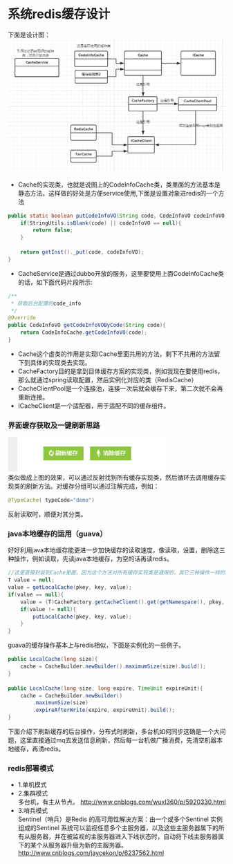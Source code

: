 # 系统redis缓存设计
下面是设计图：
![](https://raw.githubusercontent.com/tsmairc/CacheDesign/master/img/redis_uml.png)

* Cache的实现类，也就是说图上的CodeInfoCache类，类里面的方法基本是静态方法。这样做的好处是方便service使用,下面是设置对象进redis的一个方法
```java
public static boolean putCodeInfoVO(String code, CodeInfoVO codeInfoVO){
	if(StringUtils.isBlank(code) || codeInfoVO == null){
		return false;
	}

	return getInst()._put(code, codeInfoVO);
}
```

* CacheService是通过dubbo开放的服务，这里要使用上面CodeInfoCache类的话，如下面代码片段所示:
```java
/**
 * 获取后台配置的code_info
 */
@Override
public CodeInfoVO getCodeInfoVOByCode(String code){
	return CodeInfoCache.getCodeInfoVO(code);
}
```

* Cache这个虚类的作用是实现ICache里面共用的方法，剩下不共用的方法留下到具体的实现类去实现。
* CacheFactory目的是拿到目体缓存方案的实现类，例如我现在要使用redis，那么就通过spring读取配置，然后实例化对应的类（RedisCache）
* CacheClientPool是一个连接池，连接一次后就会缓存下来，第二次就不会再重新连接。
* ICacheClient是一个适配器，用于适配不同的缓存组件。


### 界面缓存获取及一键刷新思路
![](https://raw.githubusercontent.com/tsmairc/CacheDesign/master/img/refresh.png)
<br/>类似做成上图的效果，可以通过反射找到所有缓存实现类，然后循环去调用缓存实现类的刷新方法。对缓存分组可以通过注解完成，例如：
```java
@TypeCache( typeCode="demo")
```
反射读取时，顺便对其分类。

### java本地缓存的运用（guava）
好好利用java本地缓存能更进一步加快缓存的读取速度，像读取，设置，删除这三种操作，例如读取，先读java本地缓存，为空的话再读redis。
```java
//这里直接封装到Cache里面，因为这个方法对所有缓存实现类是通用的，其它三种操作一样的。
T value = null;
value = getLocalCache(pkey, key, value);
if(value == null){
	value = (T)CacheFactory.getCacheClient().get(getNamespace(), pkey, key);
	if(value != null){
		putLocalCache(pkey, key, value);
	}
}
```
guava的缓存操作基本上与redis相似，下面是实例化的一些例子。
```java
public LocalCache(long size){
	cache = CacheBuilder.newBuilder().maximumSize(size).build();
}

public LocalCache(long size, long expire, TimeUnit expireUnit){
	cache = CacheBuilder.newBuilder()
		.maximumSize(size)
		.expireAfterWrite(expire, expireUnit).build();
}
```
<p>
下面介绍下刷新缓存的后台操作，分布式时刷新，多台机如何同步这确是一个大问题，这里直接通过mq去发送信息刷新，然后每一台机做广播消费，先清空机器本地缓存，再清redis。
</p>

### redis部署模式
* 1.单机模式
* 2.集群模式
<br/>多台机，有主从节点。
http://www.cnblogs.com/wuxl360/p/5920330.html
* 3.哨兵模式
<br/>Sentinel（哨兵）是Redis 的高可用性解决方案：由一个或多个Sentinel 实例 组成的Sentinel 系统可以监视任意多个主服务器，以及这些主服务器属下的所有从服务器，并在被监视的主服务器进入下线状态时，自动将下线主服务器属下的某个从服务器升级为新的主服务器。
http://www.cnblogs.com/jaycekon/p/6237562.html

